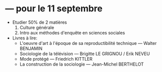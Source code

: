 # — pour le 11 septembre

* Etudier 50% de 2 matières
  1. Culture générale
  2. Intro aux méthodes d'enquête en sciences sociales
* Livres à lire:
  * L'oeuvre d'art à l'époque de sa reproductibilité technique — Walter BENJAMIN
  * Sociologie de la télévision — Brigitte LE GRIGNOU / Erik NEVEU
  * Mode protégé — Friedrich KITTLER
  * La construction de la sociologie — Jean-Michel BERTHELOT
